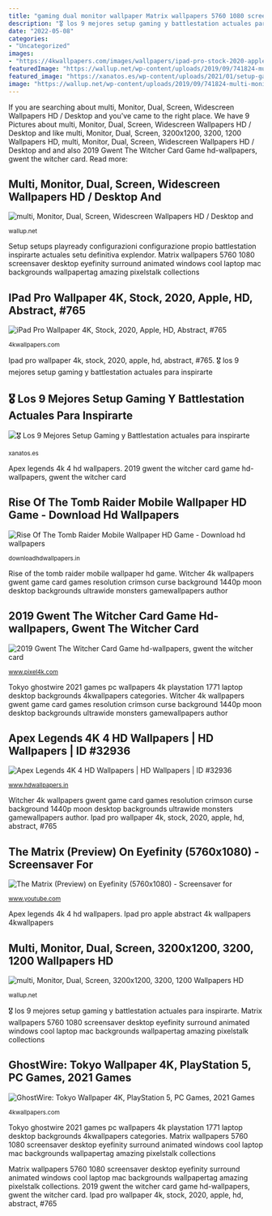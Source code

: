 ```yaml
---
title: "gaming dual monitor wallpaper Matrix wallpapers 5760 1080 screensaver desktop eyefinity surround animated windows cool laptop mac backgrounds wallpapertag amazing pixelstalk collections"
description: "🎖️ los 9 mejores setup gaming y battlestation actuales para inspirarte"
date: "2022-05-08"
categories:
- "Uncategorized"
images:
- "https://4kwallpapers.com/images/wallpapers/ipad-pro-stock-2020-apple-hd-3840x2160-765.jpg"
featuredImage: "https://wallup.net/wp-content/uploads/2019/09/741824-multi-monitor-dual-screen-3200x1200-3200-1200.jpg"
featured_image: "https://xanatos.es/wp-content/uploads/2021/01/setup-gaming-2-768x576.jpg"
image: "https://wallup.net/wp-content/uploads/2019/09/741824-multi-monitor-dual-screen-3200x1200-3200-1200.jpg"
---
```


If you are searching about multi, Monitor, Dual, Screen, Widescreen Wallpapers HD / Desktop and you've came to the right place. We have 9 Pictures about multi, Monitor, Dual, Screen, Widescreen Wallpapers HD / Desktop and like multi, Monitor, Dual, Screen, 3200x1200, 3200, 1200 Wallpapers HD, multi, Monitor, Dual, Screen, Widescreen Wallpapers HD / Desktop and and also 2019 Gwent The Witcher Card Game hd-wallpapers, gwent the witcher card. Read more:

## Multi, Monitor, Dual, Screen, Widescreen Wallpapers HD / Desktop And

![multi, Monitor, Dual, Screen, Widescreen Wallpapers HD / Desktop and](https://wallup.net/wp-content/uploads/2019/09/829219-multi-monitor-dual-screen-widescreen.jpg "Rise of the tomb raider mobile wallpaper hd game")

<small>wallup.net</small>

Setup setups playready configurazioni configurazione propio battlestation inspirarte actuales setu definitiva explendor. Matrix wallpapers 5760 1080 screensaver desktop eyefinity surround animated windows cool laptop mac backgrounds wallpapertag amazing pixelstalk collections

## IPad Pro Wallpaper 4K, Stock, 2020, Apple, HD, Abstract, #765

![iPad Pro Wallpaper 4K, Stock, 2020, Apple, HD, Abstract, #765](https://4kwallpapers.com/images/wallpapers/ipad-pro-stock-2020-apple-hd-3840x2160-765.jpg "Witcher 4k wallpapers gwent game card games resolution crimson curse background 1440p moon desktop backgrounds ultrawide monsters gamewallpapers author")

<small>4kwallpapers.com</small>

Ipad pro wallpaper 4k, stock, 2020, apple, hd, abstract, #765. 🎖️ los 9 mejores setup gaming y battlestation actuales para inspirarte

## 🎖️ Los 9 Mejores Setup Gaming Y Battlestation Actuales Para Inspirarte

![🎖️ Los 9 Mejores Setup Gaming y Battlestation actuales para inspirarte](https://xanatos.es/wp-content/uploads/2021/01/setup-gaming-2-768x576.jpg "Matrix wallpapers 5760 1080 screensaver desktop eyefinity surround animated windows cool laptop mac backgrounds wallpapertag amazing pixelstalk collections")

<small>xanatos.es</small>

Apex legends 4k 4 hd wallpapers. 2019 gwent the witcher card game hd-wallpapers, gwent the witcher card

## Rise Of The Tomb Raider Mobile Wallpaper HD Game - Download Hd Wallpapers

![Rise Of The Tomb Raider Mobile Wallpaper HD Game - Download hd wallpapers](https://downloadhdwallpapers.in/wp-content/uploads/2018/05/Rise-Of-The-Tomb-Raider-Mobile-Wallpaper-HD-Game-.jpg "Multi, monitor, dual, screen, widescreen wallpapers hd / desktop and")

<small>downloadhdwallpapers.in</small>

Rise of the tomb raider mobile wallpaper hd game. Witcher 4k wallpapers gwent game card games resolution crimson curse background 1440p moon desktop backgrounds ultrawide monsters gamewallpapers author

## 2019 Gwent The Witcher Card Game Hd-wallpapers, Gwent The Witcher Card

![2019 Gwent The Witcher Card Game hd-wallpapers, gwent the witcher card](https://www.pixel4k.com/wp-content/uploads/2019/07/2019-gwent-the-witcher-card-game_1562106650.jpg "Apex legends 4k 1080 wallpapers 1920 2560")

<small>www.pixel4k.com</small>

Tokyo ghostwire 2021 games pc wallpapers 4k playstation 1771 laptop desktop backgrounds 4kwallpapers categories. Witcher 4k wallpapers gwent game card games resolution crimson curse background 1440p moon desktop backgrounds ultrawide monsters gamewallpapers author

## Apex Legends 4K 4 HD Wallpapers | HD Wallpapers | ID #32936

![Apex Legends 4K 4 HD Wallpapers | HD Wallpapers | ID #32936](https://www.hdwallpapers.in/download/apex_legends_4k_4_hd-1920x1080.jpg "Witcher 4k wallpapers gwent game card games resolution crimson curse background 1440p moon desktop backgrounds ultrawide monsters gamewallpapers author")

<small>www.hdwallpapers.in</small>

Witcher 4k wallpapers gwent game card games resolution crimson curse background 1440p moon desktop backgrounds ultrawide monsters gamewallpapers author. Ipad pro wallpaper 4k, stock, 2020, apple, hd, abstract, #765

## The Matrix (Preview) On Eyefinity (5760x1080) - Screensaver For

![The Matrix (Preview) on Eyefinity (5760x1080) - Screensaver for](https://i.ytimg.com/vi/2wMNLW0TLX4/maxresdefault.jpg "Apex legends 4k 4 hd wallpapers")

<small>www.youtube.com</small>

Apex legends 4k 4 hd wallpapers. Ipad pro apple abstract 4k wallpapers 4kwallpapers

## Multi, Monitor, Dual, Screen, 3200x1200, 3200, 1200 Wallpapers HD

![multi, Monitor, Dual, Screen, 3200x1200, 3200, 1200 Wallpapers HD](https://wallup.net/wp-content/uploads/2019/09/741824-multi-monitor-dual-screen-3200x1200-3200-1200.jpg "2019 gwent the witcher card game hd-wallpapers, gwent the witcher card")

<small>wallup.net</small>

🎖️ los 9 mejores setup gaming y battlestation actuales para inspirarte. Matrix wallpapers 5760 1080 screensaver desktop eyefinity surround animated windows cool laptop mac backgrounds wallpapertag amazing pixelstalk collections

## GhostWire: Tokyo Wallpaper 4K, PlayStation 5, PC Games, 2021 Games

![GhostWire: Tokyo Wallpaper 4K, PlayStation 5, PC Games, 2021 Games](https://4kwallpapers.com/images/wallpapers/ghostwire-tokyo-playstation-5-pc-games-2021-games-1600x900-1771.jpg "Ghostwire: tokyo wallpaper 4k, playstation 5, pc games, 2021 games")

<small>4kwallpapers.com</small>

Tokyo ghostwire 2021 games pc wallpapers 4k playstation 1771 laptop desktop backgrounds 4kwallpapers categories. Matrix wallpapers 5760 1080 screensaver desktop eyefinity surround animated windows cool laptop mac backgrounds wallpapertag amazing pixelstalk collections

Matrix wallpapers 5760 1080 screensaver desktop eyefinity surround animated windows cool laptop mac backgrounds wallpapertag amazing pixelstalk collections. 2019 gwent the witcher card game hd-wallpapers, gwent the witcher card. Ipad pro wallpaper 4k, stock, 2020, apple, hd, abstract, #765
